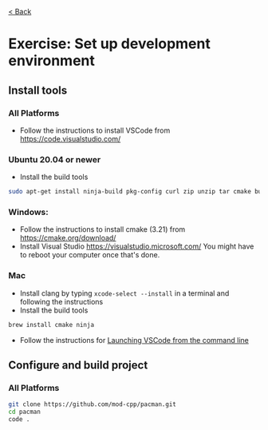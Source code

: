 [< Back](../README.md)

# Exercise: Set up development environment

## Install tools

### All Platforms

* Follow the instructions to install VSCode from https://code.visualstudio.com/

### Ubuntu 20.04 or newer

* Install the build tools
```bash
sudo apt-get install ninja-build pkg-config curl zip unzip tar cmake build-essential libx11-dev libxrandr-dev libxi-dev libudev-dev libgl1-mesa-dev
```

### Windows:

* Follow the instructions to install cmake (3.21) from https://cmake.org/download/
* Install Visual Studio https://visualstudio.microsoft.com/
  You might have to reboot your computer once that's done.

### Mac

* Install clang by typing `xcode-select --install` in a terminal and following the instructions
* Install the build tools
```bash
brew install cmake ninja
```
* Follow the instructions for [Launching VSCode from the command line](https://code.visualstudio.com/docs/setup/mac#_launching-from-the-command-line)

## Configure and build project

### All Platforms

```bash
git clone https://github.com/mod-cpp/pacman.git
cd pacman
code .
```
